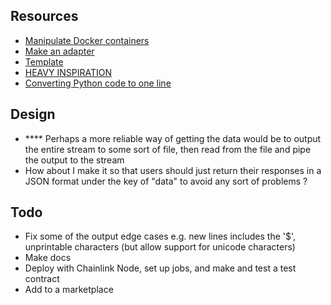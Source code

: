 ## Resources

-   [Manipulate Docker containers](https://www.npmjs.com/package/dockerode)
-   [Make an adapter](https://youtu.be/65NhO5xxSZc)
-   [Template](https://github.com/thodges-gh/CL-EA-NodeJS-Template/blob/master/app.js)
-   [HEAVY INSPIRATION](https://github.com/engineer-man/piston/blob/master/packages/python/3.9.4/build.sh)
-   [Converting Python code to one line](http://jagt.github.io/python-single-line-convert/)

## Design

-   \*\*\*\* Perhaps a more reliable way of getting the data would be to output the entire stream to some sort of file, then read from the file and pipe the output to the stream
-   How about I make it so that users should just return their responses in a JSON format under the key of "data" to avoid any sort of problems ?

## Todo

-   Fix some of the output edge cases e.g. new lines includes the '$', unprintable characters (but allow support for unicode characters)
-   Make docs
-   Deploy with Chainlink Node, set up jobs, and make and test a test contract
-   Add to a marketplace
